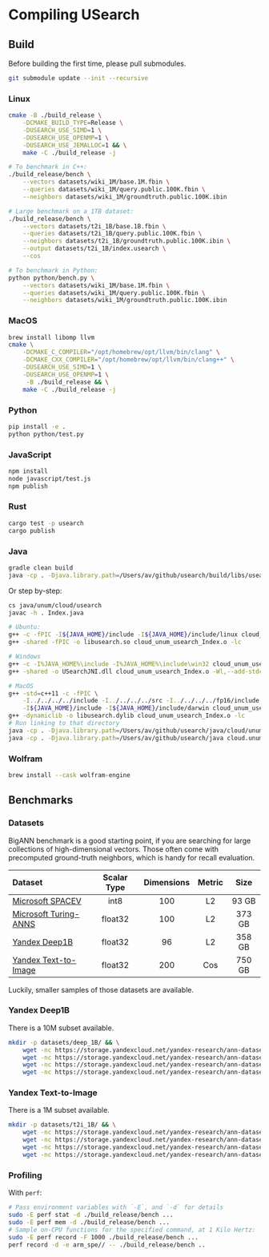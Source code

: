# Compiling USearch

## Build

Before building the first time, please pull submodules.

```sh
git submodule update --init --recursive
```

### Linux

```sh
cmake -B ./build_release \
    -DCMAKE_BUILD_TYPE=Release \
    -DUSEARCH_USE_SIMD=1 \
    -DUSEARCH_USE_OPENMP=1 \
    -DUSEARCH_USE_JEMALLOC=1 && \
    make -C ./build_release -j

# To benchmark in C++:
./build_release/bench \
    --vectors datasets/wiki_1M/base.1M.fbin \
    --queries datasets/wiki_1M/query.public.100K.fbin \
    --neighbors datasets/wiki_1M/groundtruth.public.100K.ibin

# Large benchmark on a 1TB dataset:
./build_release/bench \
    --vectors datasets/t2i_1B/base.1B.fbin \
    --queries datasets/t2i_1B/query.public.100K.fbin \
    --neighbors datasets/t2i_1B/groundtruth.public.100K.ibin \
    --output datasets/t2i_1B/index.usearch \
    --cos

# To benchmark in Python:
python python/bench.py \
    --vectors datasets/wiki_1M/base.1M.fbin \
    --queries datasets/wiki_1M/query.public.100K.fbin \
    --neighbors datasets/wiki_1M/groundtruth.public.100K.ibin
```

### MacOS

```sh
brew install libomp llvm
cmake \
    -DCMAKE_C_COMPILER="/opt/homebrew/opt/llvm/bin/clang" \
    -DCMAKE_CXX_COMPILER="/opt/homebrew/opt/llvm/bin/clang++" \
    -DUSEARCH_USE_SIMD=1 \
    -DUSEARCH_USE_OPENMP=1 \
     -B ./build_release && \
    make -C ./build_release -j 
```

### Python

```sh
pip install -e .
python python/test.py
```

### JavaScript

```sh
npm install
node javascript/test.js
npm publish
```

### Rust

```sh
cargo test -p usearch
cargo publish
```

### Java

```sh
gradle clean build
java -cp . -Djava.library.path=/Users/av/github/usearch/build/libs/usearch/shared java/cloud/unum/usearch/Index.java
```

Or step by-step:

```sh
cs java/unum/cloud/usearch
javac -h . Index.java

# Ubuntu:
g++ -c -fPIC -I${JAVA_HOME}/include -I${JAVA_HOME}/include/linux cloud_unum_usearch_Index.cpp -o cloud_unum_usearch_Index.o
g++ -shared -fPIC -o libusearch.so cloud_unum_usearch_Index.o -lc

# Windows
g++ -c -I%JAVA_HOME%\include -I%JAVA_HOME%\include\win32 cloud_unum_usearch_Index.cpp -o cloud_unum_usearch_Index.o
g++ -shared -o USearchJNI.dll cloud_unum_usearch_Index.o -Wl,--add-stdcall-alias

# MacOS
g++ -std=c++11 -c -fPIC \
    -I../../../../include -I../../../../src -I../../../../fp16/include -I../../../../simsimd/include \
    -I${JAVA_HOME}/include -I${JAVA_HOME}/include/darwin cloud_unum_usearch_Index.cpp -o cloud_unum_usearch_Index.o
g++ -dynamiclib -o libusearch.dylib cloud_unum_usearch_Index.o -lc
# Run linking to that directory
java -cp . -Djava.library.path=/Users/av/github/usearch/java/cloud/unum/usearch/ Index.java
java -cp . -Djava.library.path=/Users/av/github/usearch/java cloud.unum.usearch.Index
```

### Wolfram

```sh
brew install --cask wolfram-engine
```

## Benchmarks

### Datasets

BigANN benchmark is a good starting point, if you are searching for large collections of high-dimensional vectors.
Those often come with precomputed ground-truth neighbors, which is handy for recall evaluation.

| Dataset                         | Scalar Type | Dimensions | Metric |  Size  |
| :------------------------------ | :---------: | :--------: | :----: | :----: |
| [Microsoft SPACEV][spacev]      |    int8     |    100     |   L2   | 93 GB  |
| [Microsoft Turing-ANNS][turing] |   float32   |    100     |   L2   | 373 GB |
| [Yandex Deep1B][deep]           |   float32   |     96     |   L2   | 358 GB |
| [Yandex Text-to-Image][t2i]     |   float32   |    200     |  Cos   | 750 GB |

Luckily, smaller samples of those datasets are available.

[spacev]: https://github.com/microsoft/SPTAG/tree/main/datasets/SPACEV1B
[turing]: https://learning2hash.github.io/publications/microsoftturinganns1B/
[t2i]: https://research.yandex.com/blog/benchmarks-for-billion-scale-similarity-search
[deep]: https://research.yandex.com/blog/benchmarks-for-billion-scale-similarity-search

### Yandex Deep1B

There is a 10M subset available.

```sh
mkdir -p datasets/deep_1B/ && \
    wget -nc https://storage.yandexcloud.net/yandex-research/ann-datasets/DEEP/base.1B.fbin -P datasets/deep_1B/ &&
    wget -nc https://storage.yandexcloud.net/yandex-research/ann-datasets/DEEP/base.10M.fbin -P datasets/deep_1B/ &&
    wget -nc https://storage.yandexcloud.net/yandex-research/ann-datasets/DEEP/query.public.10K.fbin -P datasets/deep_1B/ &&
    wget -nc https://storage.yandexcloud.net/yandex-research/ann-datasets/DEEP/groundtruth.public.10K.ibin -P datasets/deep_1B/
```

### Yandex Text-to-Image

There is a 1M subset available.

```sh
mkdir -p datasets/t2i_1B/ && \
    wget -nc https://storage.yandexcloud.net/yandex-research/ann-datasets/T2I/base.1B.fbin -P datasets/t2i_1B/ &&
    wget -nc https://storage.yandexcloud.net/yandex-research/ann-datasets/T2I/base.1M.fbin -P datasets/t2i_1B/ &&
    wget -nc https://storage.yandexcloud.net/yandex-research/ann-datasets/T2I/query.public.100K.fbin -P datasets/t2i_1B/ &&
    wget -nc https://storage.yandexcloud.net/yandex-research/ann-datasets/T2I/groundtruth.public.100K.ibin -P datasets/t2i_1B/
```

### Profiling

With `perf`:

```sh
# Pass environment variables with `-E`, and `-d` for details
sudo -E perf stat -d ./build_release/bench ...
sudo -E perf mem -d ./build_release/bench ...
# Sample on-CPU functions for the specified command, at 1 Kilo Hertz:
sudo -E perf record -F 1000 ./build_release/bench ...
perf record -d -e arm_spe// -- ./build_release/bench ..
```

